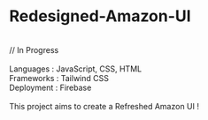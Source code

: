 # Redesigned-Amazon-UI

<br>// In Progress 
<br>
<br>Languages : JavaScript, CSS, HTML 
<br>Frameworks : Tailwind CSS
<br>Deployment : Firebase
<br><br>This project aims to create a Refreshed Amazon UI !
